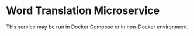 # Word Translation Microservice

This service may be run in Docker Compose or in non-Docker environment.
